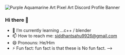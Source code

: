 ![Purple Aquamarine Art Pixel Art Discord Profile Banner](https://user-images.githubusercontent.com/121472284/229662838-96fd96aa-37a2-42b5-8594-c2dc9bd58e43.png)
### Hi there 👋
- 🌱 I’m currently learning ...c++ / blender 
- 📫 How to reach me: siddhantsahu9926@gmail.com
- 😄 Pronouns: He/Him
- ⚡ Fun fact: fun fact is that these is No fun fact.
-->
